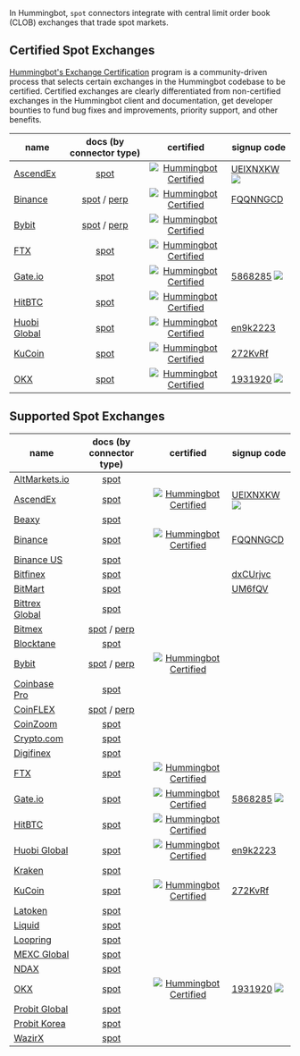 In Hummingbot, `spot` connectors integrate with central limit order book (CLOB) exchanges that trade spot markets.

## Certified Spot Exchanges

[Hummingbot's Exchange Certification](/maintenance/certification/) program is a community-driven process that selects certain exchanges in the Hummingbot codebase to be certified. Certified exchanges are clearly differentiated from non-certified exchanges in the Hummingbot client and documentation, get developer bounties to fund bug fixes and improvements, priority support, and other benefits.

| name | docs (by connector type) | certified | signup code |
|------|:------------------------:|:---------:|-------------|
| [AscendEx](https://ascendex.com/register?inviteCode=UEIXNXKW) | [spot](/exchanges/ascend-ex/) | [![Hummingbot Certified](https://img.shields.io/badge/Hummingbot-Certified-green.svg)](/maintenance/certification/) | [UEIXNXKW](https://ascendex.com/register?inviteCode=UEIXNXKW) ![](https://img.shields.io/static/v1?label=Fee&message=%2d10%25&color=orange)
| [Binance](https://www.binance.com/en/register?ref=FQQNNGCD) | [spot](/exchanges/binance/) / [perp](/exchanges/binance-perpetual) | [![Hummingbot Certified](https://img.shields.io/badge/Hummingbot-Certified-green.svg)](/maintenance/certification/) | [FQQNNGCD](https://www.binance.com/en/register?ref=FQQNNGCD)|
| [Bybit](https://www.bybit.com/) | [spot](/exchanges/bybit/) / [perp](/exchanges/bybit-perpetual/) | [![Hummingbot Certified](https://img.shields.io/badge/Hummingbot-Certified-green.svg)](/maintenance/certification/)|
| [FTX](https://ftx.com/en) | [spot](/exchanges/ftx/) |  [![Hummingbot Certified](https://img.shields.io/badge/Hummingbot-Certified-green.svg)](/maintenance/certification/)
| [Gate.io](https://www.gate.io/signup/5868285)  | [spot](/exchanges/gate-io/) | [![Hummingbot Certified](https://img.shields.io/badge/Hummingbot-Certified-green.svg)](/maintenance/certification/) | [5868285](https://www.gate.io/signup/5868285) ![](https://img.shields.io/static/v1?label=Fee&message=%2d10%25&color=orange) |
| [HitBTC](https://hitbtc.com/) |  [spot](/exchanges/hitbtc/) | [![Hummingbot Certified](https://img.shields.io/badge/Hummingbot-Certified-green.svg)](/maintenance/certification/) |
| [Huobi Global](https://www.huobi.com/register/?invite_code=en9k2223) | [spot](/exchanges/huobi/) | [![Hummingbot Certified](https://img.shields.io/badge/Hummingbot-Certified-green.svg)](/maintenance/certification/)| [en9k2223](https://www.huobi.com/register/?invite_code=en9k2223)
| [KuCoin](https://www.kucoin.com/ucenter/signup?rcode=272KvRf) | [spot](/exchanges/kucoin/) | [![Hummingbot Certified](https://img.shields.io/badge/Hummingbot-Certified-green.svg)](/maintenance/certification/) | [272KvRf](https://www.kucoin.com/ucenter/signup?rcode=272KvRf)
| [OKX](https://www.okx.com/join/1931920) | [spot](/exchanges/okx/)  | [![Hummingbot Certified](https://img.shields.io/badge/Hummingbot-Certified-green.svg)](/maintenance/certification/) | [1931920](https://www.okx.com/join/1931920) ![](https://img.shields.io/static/v1?label=Fee&message=%2d10%25&color=orange) |

## Supported Spot Exchanges

| name | docs (by connector type) | certified | signup code |
|------|:------------------------:|:---------:|-------------|
| [AltMarkets.io](https://altmarkets.io/) |  [spot](/exchanges/altmarkets/) |
| [AscendEx](https://ascendex.com/register?inviteCode=UEIXNXKW) | [spot](/exchanges/ascend-ex/) | [![Hummingbot Certified](https://img.shields.io/badge/Hummingbot-Certified-green.svg)](/maintenance/certification/) | [UEIXNXKW](https://ascendex.com/register?inviteCode=UEIXNXKW) ![](https://img.shields.io/static/v1?label=Fee&message=%2d10%25&color=orange)
| [Beaxy](https://beaxy.com/) |  [spot](/exchanges/beaxy/) | 
| [Binance](https://www.binance.com/en/register?ref=FQQNNGCD) | [spot](/exchanges/binance/) | [![Hummingbot Certified](https://img.shields.io/badge/Hummingbot-Certified-green.svg)](/maintenance/certification/) | [FQQNNGCD](https://www.binance.com/en/register?ref=FQQNNGCD)|
| [Binance US](https://www.binance.com/) | [spot](/exchanges/binance-us/)
| [Bitfinex](https://bitfinex.com/?refcode=dxCUrjvc) | [spot](/exchanges/bitfinex/) | | [dxCUrjvc](https://bitfinex.com/?refcode=dxCUrjvc)
| [BitMart](https://www.bitmart.com/en?r=UM6fQV) | [spot](/exchanges/bitmart/) | | [UM6fQV](https://www.bitmart.com/en?r=UM6fQV)
| [Bittrex Global](https://global.bittrex.com/) | [spot](/exchanges/bittrex/)
| [Bitmex](https://www.bitmex.com/) | [spot](/exchanges/bitmex) / [perp](/exchanges/bitmex-perpetual/)
| [Blocktane](https://blocktane.io/) | [spot](/exchanges/blocktane/)
| [Bybit](https://www.bybit.com/) | [spot](/exchanges/bybit/) / [perp](/exchanges/bybit-perpetual/) | [![Hummingbot Certified](https://img.shields.io/badge/Hummingbot-Certified-green.svg)](/maintenance/certification/)|
| [Coinbase Pro](https://pro.coinbase.com/) | [spot](/exchanges/coinbase/)
| [CoinFLEX](https://coinflex.com/) | [spot](/exchanges/coinflex) / [perp](/exchanges/coinflex-perpetual/)
| [CoinZoom](https://trade.coinzoom.com) | [spot](/exchanges/coinzoom/)
| [Crypto.com](https://crypto.com/exchange) | [spot](/exchanges/crypto-com/)
| [Digifinex](https://www.digifinex.com/en-ww) | [spot](/exchanges/digifinex/)
| [FTX](https://ftx.com/en) | [spot](/exchanges/ftx/) |  [![Hummingbot Certified](https://img.shields.io/badge/Hummingbot-Certified-green.svg)](/maintenance/certification/)
| [Gate.io](https://www.gate.io/signup/5868285)  | [spot](/exchanges/gate-io/) | [![Hummingbot Certified](https://img.shields.io/badge/Hummingbot-Certified-green.svg)](/maintenance/certification/) | [5868285](https://www.gate.io/signup/5868285) ![](https://img.shields.io/static/v1?label=Fee&message=%2d10%25&color=orange) |
| [HitBTC](https://hitbtc.com/) |  [spot](/exchanges/hitbtc/) | [![Hummingbot Certified](https://img.shields.io/badge/Hummingbot-Certified-green.svg)](/maintenance/certification/)|
| [Huobi Global](https://www.huobi.com/register/?invite_code=en9k2223) | [spot](/exchanges/huobi/) | [![Hummingbot Certified](https://img.shields.io/badge/Hummingbot-Certified-green.svg)](/maintenance/certification/)| [en9k2223](https://www.huobi.com/register/?invite_code=en9k2223)
| [Kraken](https://www.kraken.com/) | [spot](/exchanges/kraken/)
| [KuCoin](https://www.kucoin.com/ucenter/signup?rcode=272KvRf) | [spot](/exchanges/kucoin/) | [![Hummingbot Certified](https://img.shields.io/badge/Hummingbot-Certified-green.svg)](/maintenance/certification/) | [272KvRf](https://www.kucoin.com/ucenter/signup?rcode=272KvRf)
| [Latoken](https://latoken.com/) | [spot](/exchanges/latoken/)
| [Liquid](https://www.liquid.com/) | [spot](/exchanges/liquid/) 
| [Loopring](https://loopring.io/) | [spot](/exchanges/loopring/)
| [MEXC Global](https://www.mexc.com/) | [spot](/exchanges/mexc/)
| [NDAX](https://ndax.io/) | [spot](/exchanges/ndax/)
| [OKX](https://www.okx.com/join/1931920) | [spot](/exchanges/okx/)  | [![Hummingbot Certified](https://img.shields.io/badge/Hummingbot-Certified-green.svg)](/maintenance/certification/) | [1931920](https://www.okx.com/join/1931920) ![](https://img.shields.io/static/v1?label=Fee&message=%2d10%25&color=orange) |
| [Probit Global](https://www.probit.com/) | [spot](/exchanges/probit/)
| [Probit Korea](https://www.probit.kr/en-us/) | [spot](/exchanges/probit-korea/) |
| [WazirX](https://wazirx.com/) | [spot](/exchanges/wazirx/) |